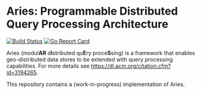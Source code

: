 Aries: Programmable Distributed Query Processing Architecture
============

[![Build Status](https://travis-ci.org/dimitriosvasilas/modqp.svg?branch=master)](https://travis-ci.org/dimitriosvasilas/modqp)
[![Go Report Card](https://goreportcard.com/badge/github.com/dimitriosvasilas/modqp)](https://goreportcard.com/report/github.com/dimitriosvasilas/modqp)


Aries (modul**AR** d**I**stributed qu**E**ry proce**S**sing) is a framework that enables geo-distributed data stores to be extended with query processing capabilities. For more details see https://dl.acm.org/citation.cfm?id=3194265.

This repository contains a (work-in-progress) implementation of Aries.
